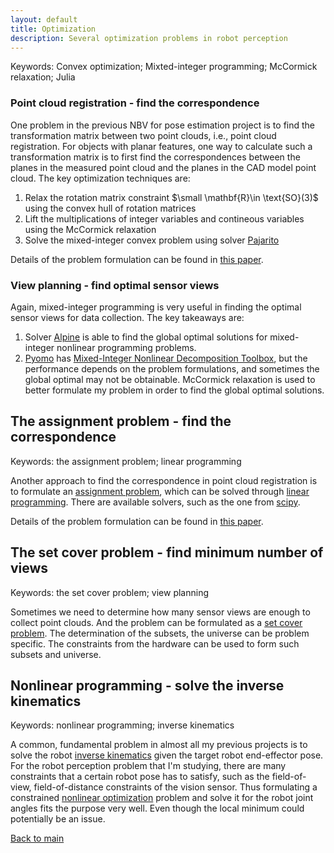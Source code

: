 ```yaml
---
layout: default
title: Optimization
description: Several optimization problems in robot perception
---
```


Keywords: Convex optimization; Mixted-integer programming; McCormick relaxation; Julia

<h3>
  Point cloud registration - find the correspondence
</h3>

One problem in the previous NBV for pose estimation project is to find the transformation matrix between two point clouds, i.e., point cloud registration. For objects with planar features, one way to calculate such a transformation matrix is to first find the correspondences between the planes in the measured point cloud and the planes in the CAD model point cloud. The key optimization techniques are:
1. Relax the rotation matrix constraint $\small \mathbf{R}\in \text{SO}(3)$ using the convex hull of rotation matrices
2. Lift the multiplications of integer variables and contineous variables using the McCormick relaxation
3. Solve the mixed-integer convex problem using solver [Pajarito](https://github.com/JuliaOpt/Pajarito.jl)

Details of the problem formulation can be found in [this paper](https://github.com/jhugj/jhugj.github.io/blob/da4930c33be3e7253ecc1f5662f5cb04a50fc574/files/Hu2021CDC.pdf).

<h3>
  View planning - find optimal sensor views
</h3>

Again, mixed-integer programming is very useful in finding the optimal sensor views for data collection. The key takeaways are:
1. Solver [Alpine](https://github.com/lanl-ansi/Alpine.jl) is able to find the global optimal solutions for mixed-integer nonlinear programming problems.
2. [Pyomo](http://www.pyomo.org/) has [Mixed-Integer Nonlinear Decomposition Toolbox](https://pyomo.readthedocs.io/en/stable/contributed_packages/mindtpy.html), but the performance depends on the problem formulations, and sometimes the global optimal may not be obtainable. McCormick relaxation is used to better formulate my problem in order to find the global optimal solutions.  


<h2>
  The assignment problem - find the correspondence
</h2>
Keywords: the assignment problem; linear programming

Another approach to find the correspondence in point cloud registration is to formulate an [assignment problem](https://en.wikipedia.org/wiki/Assignment_problem), which can be solved through [linear programming](https://en.wikipedia.org/wiki/Linear_programming). There are available solvers, such as the one from [scipy](https://docs.scipy.org/doc/scipy/reference/generated/scipy.optimize.linear_sum_assignment.html).

Details of the problem formulation can be found in [this paper](https://github.com/jhugj/jhugj.github.io/blob/da4930c33be3e7253ecc1f5662f5cb04a50fc574/files/Hu2021AIM.pdf).

<h2>
  The set cover problem - find minimum number of views
</h2>
Keywords: the set cover problem; view planning

Sometimes we need to determine how many sensor views are enough to collect point clouds. And the problem can be formulated as a [set cover problem](https://en.wikipedia.org/wiki/Set_cover_problem). The determination of the subsets, the universe can be problem specific. The constraints from the hardware can be used to form such subsets and universe.

<h2>
  Nonlinear programming - solve the inverse kinematics
</h2>
Keywords: nonlinear programming; inverse kinematics

A common, fundamental problem in almost all my previous projects is to solve the robot [inverse kinematics](https://en.wikipedia.org/wiki/Inverse_kinematics) given the target robot end-effector pose. For the robot perception problem that I'm studying, there are many constraints that a certain robot pose has to satisfy, such as the field-of-view, field-of-distance constraints of the vision sensor. Thus formulating a constrained [nonlinear optimization](https://en.wikipedia.org/wiki/Nonlinear_programming) problem and solve it for the robot joint angles fits the purpose very well. Even though the local minimum could potentially be an issue.

[Back to main](https://jhugj.github.io/web-repo/)